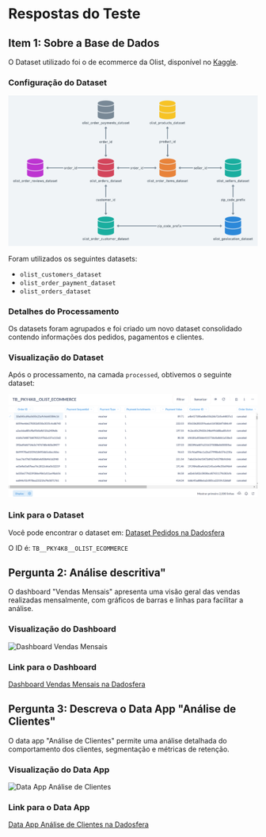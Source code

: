 # Respostas do Teste

## Item 1: Sobre a Base de Dados

O Dataset utilizado foi o de ecommerce da Olist, disponível no [Kaggle](https://www.kaggle.com/datasets/olistbr/brazilian-ecommerce).

### Configuração do Dataset

![Diagrama de Dados](images/kaggle.png)

Foram utilizados os seguintes datasets:

- `olist_customers_dataset`
- `olist_order_payment_dataset`
- `olist_orders_dataset`

### Detalhes do Processamento

Os datasets foram agrupados e foi criado um novo dataset consolidado contendo informações dos pedidos, pagamentos e clientes.

### Visualização do Dataset

Após o processamento, na camada `processed`, obtivemos o seguinte dataset:

![Dataset Pedidos](images/dataset.png)

### Link para o Dataset

Você pode encontrar o dataset em:
[Dataset Pedidos na Dadosfera](https://app.dadosfera.ai/pt-BR/catalog/data-assets/4561c0ac-e579-481b-b628-a5f83c58668a)

O ID é: `TB__PKY4K8__OLIST_ECOMMERCE`



## Pergunta 2: Análise descritiva"

O dashboard "Vendas Mensais" apresenta uma visão geral das vendas realizadas mensalmente, com gráficos de barras e linhas para facilitar a análise.

### Visualização do Dashboard

![Dashboard Vendas Mensais](link_para_o_print_dashboard_vendas_mensais)

### Link para o Dashboard

[Dashboard Vendas Mensais na Dadosfera](https://dadosfera.exemplo.com/dashboards/vendas-mensais)

## Pergunta 3: Descreva o Data App "Análise de Clientes"

O data app "Análise de Clientes" permite uma análise detalhada do comportamento dos clientes, segmentação e métricas de retenção.

### Visualização do Data App

![Data App Análise de Clientes](link_para_o_print_data_app_analise_clientes)

### Link para o Data App

[Data App Análise de Clientes na Dadosfera](https://dadosfera.exemplo.com/data-apps/analise-clientes)

